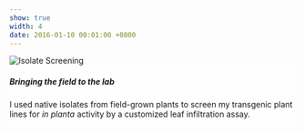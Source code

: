 ```yaml
---
show: true
width: 4
date: 2016-01-10 00:01:00 +0800
---
```

<div>
   <img data-src="{{ 'assets/images/photos/pathogenassay.jpg' | relative_url }}" class="lazy w-100 rounded-lg" src="{{ '/assets/images/empty_300x200.png' | relative_url }}" data-toggle="tooltip" data-placement="top" title="Isolate Screening">
  <div class="card-img-overlay" style="overflow: auto; background: rgb(255,255,255,0.5)">
    <h5 class="card-title">Bringing the field to the lab</h5>
    <p class="card-text">
      I used native isolates from field-grown plants to screen my transgenic plant lines for <i>in planta</i> activity by a customized leaf infiltration assay.
    </p>
     </div>
</div>

